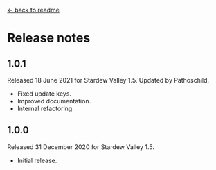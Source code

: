 ﻿﻿[← back to readme](README.md)

# Release notes
## 1.0.1
Released 18 June 2021 for Stardew Valley 1.5. Updated by Pathoschild.

* Fixed update keys.
* Improved documentation.
* Internal refactoring.

## 1.0.0
Released 31 December 2020 for Stardew Valley 1.5.

* Initial release.
